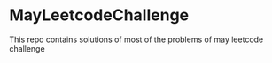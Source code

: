 # MayLeetcodeChallenge
This repo contains solutions of most of the problems of may leetcode challenge
